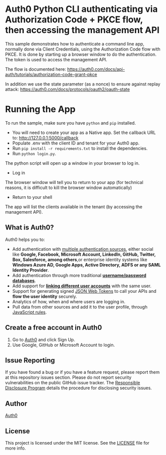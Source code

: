 # Auth0 Python CLI authenticating via Authorization Code + PKCE flow, then accessing the management API

This sample demonstrates how to authenticate a command line app, normally done via Client Credentials, using the
Authorization Code flow with PKCE. It is done by starting up a browser window to do the authentication. The token
is used to access the management API.

The flow is documented here: https://auth0.com/docs/api-auth/tutorials/authorization-code-grant-pkce

In addition we use the state parameter (as a nonce) to ensure against replay attack:
https://auth0.com/docs/protocols/oauth2/oauth-state

# Running the App

To run the sample, make sure you have `python` and `pip` installed.

* You will need to create your app as a Native app. Set the callback URL to:
http://127.0.0.1:5000/callback
* Populate .env with the client ID and tenant for your Auth0 app.
* Run `pip install -r requirements.txt` to install the dependencies.
* Run `python login.py`.

The python script will open up a window in your browser to log in.
* Log in

The browser window will tell you to return to your app (for technical reasons, it is difficult to kill the browser
window automatically)
* Return to your shell

The app will list the clients available in the tenant (by accessing the management API).

## What is Auth0?

Auth0 helps you to:

* Add authentication with [multiple authentication sources](https://auth0.com/docs/identityproviders),
either social like **Google, Facebook, Microsoft Account, LinkedIn, GitHub, Twitter, Box, Salesforce, among others**,or 
enterprise identity systems like **Windows Azure AD, Google Apps, Active Directory, ADFS or any SAML Identity Provider**.
* Add authentication through more traditional **[username/password databases](https://docs.auth0.com/mysql-connection-tutorial)**.
* Add support for **[linking different user accounts](https://auth0.com/docs/link-accounts)** with the same user.
* Support for generating signed [JSON Web Tokens](https://auth0.com/docs/jwt) to call your APIs and
**flow the user identity** securely.
* Analytics of how, when and where users are logging in.
* Pull data from other sources and add it to the user profile, through [JavaScript rules](https://auth0.com/docs/rules).

## Create a free account in Auth0

1. Go to [Auth0](https://auth0.com) and click Sign Up.
2. Use Google, GitHub or Microsoft Account to login.

## Issue Reporting

If you have found a bug or if you have a feature request, please report them at this repository issues section.
Please do not report security vulnerabilities on the public GitHub issue tracker. 
The [Responsible Disclosure Program](https://auth0.com/whitehat) details the procedure for disclosing security issues.

## Author

[Auth0](https://auth0.com)

## License

This project is licensed under the MIT license. See the [LICENSE](LICENCE) file for more info.
